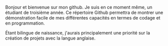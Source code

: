 Bonjour et bienvenue sur mon github.
Je suis en ce moment même, un étudiant de troisième année.
Ce répertoire Github permettra de montrer une démonstration facile de mes différentes capacités en termes de codage et en programmation.

Étant bilingue de naissance, j'aurais principalement une priorité sur la création de projets avec la langue anglaise.
